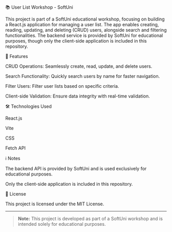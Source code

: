 📚 User List Workshop - SoftUni

This project is part of a SoftUni educational workshop, focusing on building a React.js application for managing a user list. The app enables creating, reading, updating, and deleting (CRUD) users, alongside search and filtering functionalities. The backend service is provided by SoftUni for educational purposes, though only the client-side application is included in this repository.

🚀 Features

CRUD Operations: Seamlessly create, read, update, and delete users.

Search Functionality: Quickly search users by name for faster navigation.

Filter Users: Filter user lists based on specific criteria.

Client-side Validation: Ensure data integrity with real-time validation.

🛠️ Technologies Used

React.js

Vite

CSS

Fetch API

ℹ️ Notes

The backend API is provided by SoftUni and is used exclusively for educational purposes.

Only the client-side application is included in this repository.

📄 License

This project is licensed under the MIT License.

---

> **Note:** This project is developed as part of a SoftUni workshop and is intended solely for educational purposes.
